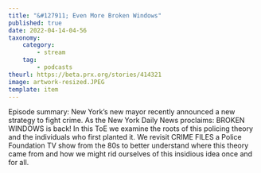 ```yaml
---
title: "&#127911; Even More Broken Windows"
published: true
date: 2022-04-14-04-56
taxonomy:
    category:
        - stream
    tag:
        - podcasts
theurl: https://beta.prx.org/stories/414321
image: artwork-resized.JPEG
template: item
---
```


Episode summary: New York&rsquo;s new mayor recently announced a new strategy to fight crime. As the New York Daily News proclaims: BROKEN WINDOWS is back! In this ToE we examine the roots of this policing theory and the individuals who first planted it. We revisit CRIME FILES a Police Foundation TV show from the 80s to better understand where this theory came from and how we might rid ourselves of this insidious idea once and for all.
